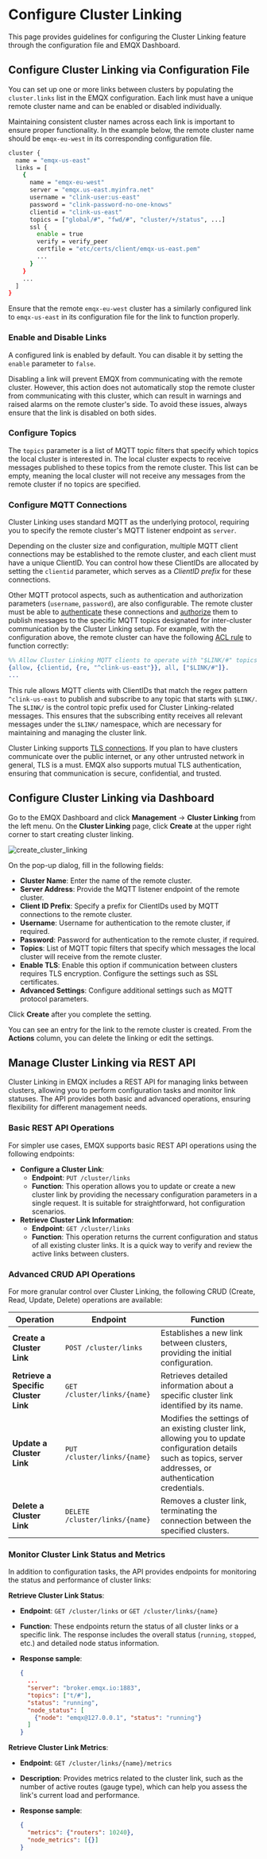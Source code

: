 # Configure Cluster Linking

This page provides guidelines for configuring the Cluster Linking feature through the configuration file and EMQX Dashboard.

## Configure Cluster Linking via Configuration File

You can set up one or more links between clusters by populating the `cluster.links` list in the EMQX configuration. Each link must have a unique remote cluster name and can be enabled or disabled individually.

Maintaining consistent cluster names across each link is important to ensure proper functionality. In the example below, the remote cluster name should be `emqx-eu-west` in its corresponding configuration file.

```bash
cluster {
  name = "emqx-us-east"
  links = [
    {
      name = "emqx-eu-west"
      server = "emqx.us-east.myinfra.net"
      username = "clink-user:us-east"
      password = "clink-password-no-one-knows"
      clientid = "clink-us-east"
      topics = ["global/#", "fwd/#", "cluster/+/status", ...]
      ssl {
        enable = true
        verify = verify_peer
        certfile = "etc/certs/client/emqx-us-east.pem"
        ...
      }
    }
    ...
  ]
}
```

Ensure that the remote `emqx-eu-west` cluster has a similarly configured link to `emqx-us-east` in its configuration file for the link to function properly.

### Enable and Disable Links

A configured link is enabled by default. You can disable it by setting the `enable` parameter to `false`.

Disabling a link will prevent EMQX from communicating with the remote cluster. However, this action does not automatically stop the remote cluster from communicating with this cluster, which can result in warnings and raised alarms on the remote cluster's side. To avoid these issues, always ensure that the link is disabled on both sides.

### Configure Topics

The `topics` parameter is a list of MQTT topic filters that specify which topics the local cluster is interested in. The local cluster expects to receive messages published to these topics from the remote cluster. This list can be empty, meaning the local cluster will not receive any messages from the remote cluster if no topics are specified.

### Configure MQTT Connections

Cluster Linking uses standard MQTT as the underlying protocol, requiring you to specify the remote cluster's MQTT listener endpoint as `server`. 

Depending on the cluster size and configuration, multiple MQTT client connections may be established to the remote cluster, and each client must have a unique ClientID. You can control how these ClientIDs are allocated by setting the `clientid` parameter, which serves as a *ClientID prefix* for these connections. 

Other MQTT protocol aspects, such as authentication and authorization parameters (`username`, `password`), are also configurable. The remote cluster must be able to [authenticate](../access-control/authn/authn.md) these connections and [authorize](../access-control/authz/authz.md) them to publish messages to the specific MQTT topics designated for inter-cluster communication by the Cluster Linking setup. For example, with the configuration above, the remote cluster can have the following [ACL rule](../access-control/authz/file.md) to function correctly:

```erlang
%% Allow Cluster Linking MQTT clients to operate with "$LINK/#" topics
{allow, {clientid, {re, "^clink-us-east"}}, all, ["$LINK/#"]}.
...
```

This rule allows MQTT clients with ClientIDs that match the regex pattern `^clink-us-east` to publish and subscribe to any topic that starts with `$LINK/`. The `$LINK/` is the control topic prefix used for Cluster Linking-related messages. This ensures that the subscribing entity receives all relevant messages under the `$LINK/` namespace, which are necessary for maintaining and managing the cluster link.

Cluster Linking supports [TLS connections](../network/overview.md). If you plan to have clusters communicate over the public internet, or any other untrusted network in general, TLS is a must. EMQX also supports mutual TLS authentication, ensuring that communication is secure, confidential, and trusted.

## Configure Cluster Linking via Dashboard

Go to the EMQX Dashboard and click **Management** -> **Cluster Linking** from the left menu. On the **Cluster Linking** page, click **Create** at the upper right corner to start creating cluster linking.

![create_cluster_linking](./assets/create_cluster_linking.png)

On the pop-up dialog, fill in the following fields:

- **Cluster Name**: Enter the name of the remote cluster.
- **Server Address**: Provide the MQTT listener endpoint of the remote cluster.
- **Client ID Prefix**: Specify a prefix for ClientIDs used by MQTT connections to the remote cluster.
- **Username**: Username for authentication to the remote cluster, if required.
- **Password**: Password for authentication to the remote cluster, if required.
- **Topics**: List of MQTT topic filters that specify which messages the local cluster will receive from the remote cluster.
- **Enable TLS**: Enable this option if communication between clusters requires TLS encryption. Configure the settings such as SSL certificates.
- **Advanced Settings**: Configure additional settings such as MQTT protocol parameters.

Click **Create** after you complete the setting. 

You can see an entry for the link to the remote cluster is created. From the **Actions** column, you can delete the linking or edit the settings.

## Manage Cluster Linking via REST API

Cluster Linking in EMQX includes a REST API for managing links between clusters, allowing you to perform configuration tasks and monitor link statuses. The API provides both basic and advanced operations, ensuring flexibility for different management needs.

### Basic REST API Operations

For simpler use cases, EMQX supports basic REST API operations using the following endpoints:

- **Configure a Cluster Link**:
  - **Endpoint**: `PUT /cluster/links`
  - **Function**: This operation allows you to update or create a new cluster link by providing the necessary configuration parameters in a single request. It is suitable for straightforward, hot configuration scenarios.
- **Retrieve Cluster Link Information**:
  - **Endpoint**: `GET /cluster/links`
  - **Function**: This operation returns the current configuration and status of all existing cluster links. It is a quick way to verify and review the active links between clusters.

### Advanced CRUD API Operations

For more granular control over Cluster Linking, the following CRUD (Create, Read, Update, Delete) operations are available:

| **Operation**                        | **Endpoint**                   | **Function**                                                 |
| ------------------------------------ | ------------------------------ | ------------------------------------------------------------ |
| **Create a Cluster Link**            | `POST /cluster/links`          | Establishes a new link between clusters, providing the initial configuration. |
| **Retrieve a Specific Cluster Link** | `GET /cluster/links/{name}`    | Retrieves detailed information about a specific cluster link identified by its name. |
| **Update a Cluster Link**            | `PUT /cluster/links/{name}`    | Modifies the settings of an existing cluster link, allowing you to update configuration details such as topics, server addresses, or authentication credentials. |
| **Delete a Cluster Link**            | `DELETE /cluster/links/{name}` | Removes a cluster link, terminating the connection between the specified clusters. |

### Monitor Cluster Link Status and Metrics

In addition to configuration tasks, the API provides endpoints for monitoring the status and performance of cluster links:

**Retrieve Cluster Link Status**:

- **Endpoint**: `GET /cluster/links` or `GET /cluster/links/{name}`

- **Function**: These endpoints return the status of all cluster links or a specific link. The response includes the overall status (`running`, `stopped`, etc.) and detailed node status information.

- **Response sample**:

  ```json
  {
    ...
    "server": "broker.emqx.io:1883",
    "topics": ["t/#"],
    "status": "running",
    "node_status": [
      {"node": "emqx@127.0.0.1", "status": "running"}
    ]
  }
  ```

**Retrieve Cluster Link Metrics**:

- **Endpoint**: `GET /cluster/links/{name}/metrics`

- **Description**: Provides metrics related to the cluster link, such as the number of active routes (gauge type), which can help you assess the link's current load and performance.

- **Response sample**:

  ```json
  {
    "metrics": {"routers": 10240},
    "node_metrics": [{}]
  }
  ```
